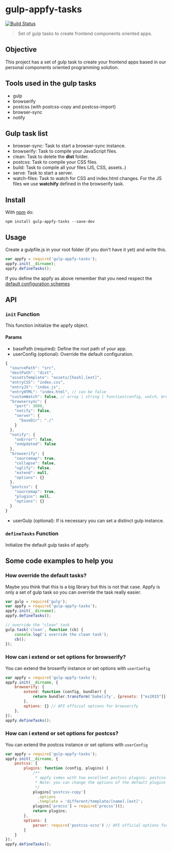 # gulp-appfy-tasks
[![Build Status](https://travis-ci.org/geut/gulp-appfy-tasks.svg?branch=master)](https://travis-ci.org/geut/gulp-appfy-tasks)
> Set of gulp tasks to create frontend components oriented apps.

## Objective
This project has a set of gulp task to create your frontend apps based in our personal components oriented programming solution.

## Tools used in the gulp tasks
- gulp
- browserify
- postcss (with postcss-copy and postcss-import)
- browser-sync
- notify

## Gulp task list
- browser-sync: Task to start a browser-sync instance.
- browserify: Task to compile your JavaScript files.
- clean: Task to delete the **dist** folder.
- postcss: Task to compile your CSS files.
- build: Task to compile all your files (JS, CSS, assets..)
- serve: Task to start a server.
- watch-files: Task to watch for CSS and index.html changes. For the JS files we use **watchify** defined in the browserify task.

## <a name="install"></a> Install

With [npm](https://npmjs.com/package/gulp-appfy-tasks) do:

```
npm install gulp-appfy-tasks --save-dev
```

## <a name="usage"></a> Usage

Create a gulpfile.js in your root folder (if you don't have it yet) and write this.

```javascript
var appfy = require('gulp-appfy-tasks');
appfy.init(__dirname);
appfy.defineTasks();
```

If you define the appfy as above remember that you need respect the [default configuration schemes](#userConfig)

## <a name="api"></a> API

### ```init``` Function
This function initialize the appfy object.

#### Params
- basePath (required): Define the root path of your app.
- <a name="userConfig"></a> userConfig (optional): Override the default configuration.
```javascript
{
  "sourcePath": "src",
  "destPath": "dist",
  "assetsTemplate": "assets/[hash].[ext]",
  "entryCSS": "index.css",
  "entryJS": "index.js",
  "entryHTML": "index.html", // can be false
  "customWatch": false, // array | string | function(config, watch, browserSync)
  "browsersync": {
    "port": 3000,
    "notify": false,
    "server": {
      "baseDir": "./"
    }
  },
  "notify": {
    "onError": false,
    "onUpdated": false
  },
  "browserify": {
    "sourcemap": true,
    "collapse": false,
    "uglify": false,
    "extend": null,
    "options": {}
  },
  "postcss": {
    "sourcemap": true,
    "plugins": null,
    "options": {}
  }
}
```
- userGulp (optional): If is necessary you can set a distinct gulp instance.

### ```defineTasks``` Function
Initialize the default gulp tasks of appfy.

## Some code examples to help you

### How override the default tasks?
Maybe you think that this is a big library but this is not that case. Appfy is only a set of gulp task so you can override the task really easier.

```javascript
var gulp = require('gulp');
var appfy = require('gulp-appfy-tasks');
appfy.init(__dirname);
appfy.defineTasks();

// override the "clean" task
gulp.task('clean', function (cb) {
    console.log('i override the clean task');
    cb();
});
```

### How can i extend or set options for browserify?
You can extend the broserify instance or set options with ```userConfig```

```javascript
var appfy = require('gulp-appfy-tasks');
appfy.init(__dirname, {
    browserify: {
        extend: function (config, bundler) {
            return bundler.transform('babelify', {presets: ["es2015"]});
        },
        options: {} // API official options for browserify
    },
});
appfy.defineTasks();
```

### How can i extend or set options for postcss?
You can extend the postcss instance or set options with ```userConfig```

```javascript
var appfy = require('gulp-appfy-tasks');
appfy.init(__dirname, {
    postcss: {
        plugins: function (config, plugins) {
            /**
             * appfy comes with two excellent postcss plugins: postcss-copy and postcss-import.
             * Note: you can change the options of the default plugins or maybe delete it.
             */
            plugins['postcss-copy']
              .options
              .template = 'different/template/[name].[ext]';
            plugins['precss'] = require('precss')();
            return plugins;
        },
        options: {
            parser: require('postcss-scss') // API official options for postcss
        }
    }
});
appfy.defineTasks();
```
